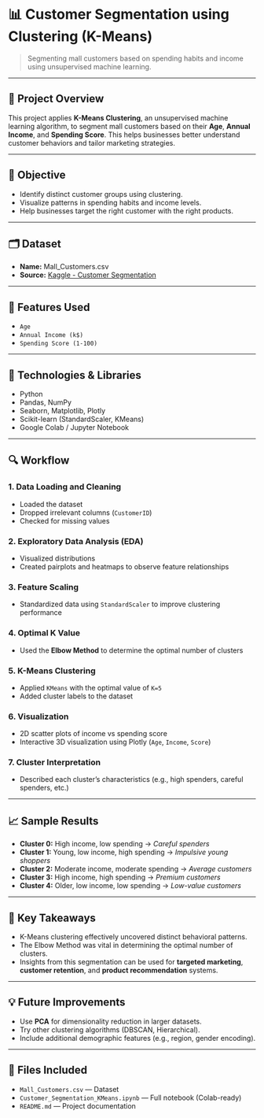 # 📊 Customer Segmentation using Clustering (K-Means)

> Segmenting mall customers based on spending habits and income using unsupervised machine learning.

---

## 🚀 Project Overview

This project applies **K-Means Clustering**, an unsupervised machine learning algorithm, to segment mall customers based on their **Age**, **Annual Income**, and **Spending Score**. This helps businesses better understand customer behaviors and tailor marketing strategies.

---

## 🎯 Objective

- Identify distinct customer groups using clustering.
- Visualize patterns in spending habits and income levels.
- Help businesses target the right customer with the right products.

---

## 🗂️ Dataset

- **Name:** Mall_Customers.csv  
- **Source:** [Kaggle - Customer Segmentation](https://www.kaggle.com/datasets/vjchoudhary7/customer-segmentation-tutorial)

---

## 📌 Features Used

- `Age`
- `Annual Income (k$)`
- `Spending Score (1-100)`

---

## 🧰 Technologies & Libraries

- Python
- Pandas, NumPy
- Seaborn, Matplotlib, Plotly
- Scikit-learn (StandardScaler, KMeans)
- Google Colab / Jupyter Notebook

---

## 🔍 Workflow

### 1. **Data Loading and Cleaning**
- Loaded the dataset
- Dropped irrelevant columns (`CustomerID`)
- Checked for missing values

### 2. **Exploratory Data Analysis (EDA)**
- Visualized distributions
- Created pairplots and heatmaps to observe feature relationships

### 3. **Feature Scaling**
- Standardized data using `StandardScaler` to improve clustering performance

### 4. **Optimal K Value**
- Used the **Elbow Method** to determine the optimal number of clusters

### 5. **K-Means Clustering**
- Applied `KMeans` with the optimal value of `K=5`
- Added cluster labels to the dataset

### 6. **Visualization**
- 2D scatter plots of income vs spending score
- Interactive 3D visualization using Plotly (`Age`, `Income`, `Score`)

### 7. **Cluster Interpretation**
- Described each cluster’s characteristics (e.g., high spenders, careful spenders, etc.)

---

## 📈 Sample Results

- **Cluster 0:** High income, low spending → *Careful spenders*
- **Cluster 1:** Young, low income, high spending → *Impulsive young shoppers*
- **Cluster 2:** Moderate income, moderate spending → *Average customers*
- **Cluster 3:** High income, high spending → *Premium customers*
- **Cluster 4:** Older, low income, low spending → *Low-value customers*

---

## 📌 Key Takeaways

- K-Means clustering effectively uncovered distinct behavioral patterns.
- The Elbow Method was vital in determining the optimal number of clusters.
- Insights from this segmentation can be used for **targeted marketing**, **customer retention**, and **product recommendation** systems.

---

## 💡 Future Improvements

- Use **PCA** for dimensionality reduction in larger datasets.
- Try other clustering algorithms (DBSCAN, Hierarchical).
- Include additional demographic features (e.g., region, gender encoding).

---

## 📎 Files Included

- `Mall_Customers.csv` — Dataset
- `Customer_Segmentation_KMeans.ipynb` — Full notebook (Colab-ready)
- `README.md` — Project documentation
